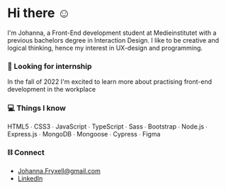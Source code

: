 # Hi there ☺︎
I'm Johanna, a Front-End development student at Medieinstitutet with a previous bachelors degree in Interaction Design. I like to be creative and logical thinking, hence my interest in UX-design and programming.


### 🔎 Looking for internship
In the fall of 2022 I'm excited to learn more about practising front-end development in the workplace


### 💻 Things I know
HTML5 ∙ CSS3 ∙ JavaScript ∙ TypeScript ∙ Sass ∙ Bootstrap ∙ Node.js ∙ Express.js ∙ MongoDB ∙ Mongoose ∙ Cypress ∙ Figma

### ⛓ Connect
- Johanna.Fryxell@gmail.com
- [LinkedIn](https://www.linkedin.com/in/johannafryxell/)
